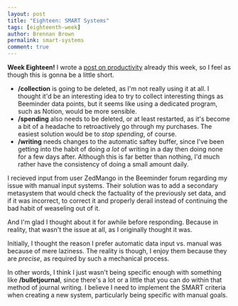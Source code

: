 ```yaml
---
layout: post
title: "Eighteen: SMART Systems"
tags: [eighteenth-week]
author: Brennan Brown
permalink: smart-systems
comment: true
---
```


**Week Eighteen!** I wrote a [post on productivity](https://notebook.casa/one-year-rule) already this week, so I feel as though this is gonna be a little short. 

* **/collection** is going to be deleted, as I'm not really using it at all. I thought it'd be an interesting idea to try to collect interesting things as Beeminder data points, but it seems like using a dedicated program, such as Notion, would be more sensible. 
* **/spending** also needs to be deleted, or at least restarted, as it's become a bit of a headache to retroactively go through my purchases. The easiest solution would be to *stop spending*, of course.
* **/writing** needs changes to the automatic saftey buffer, since I've been getting into the habit of doing *a lot* of writing in a day then doing none for a few days after. Although this is far better than nothing, I'd much rather have the consistency of doing a small amount daily.

I recieved input from user ZedMango in the Beeminder forum regarding my issue with manual input systems. Their solution was to add a secondary metasystem that would check the factuality of the previously set data, and if it was incorrect, to correct it and properly derail instead of continuing the bad habit of weaseling out of it.

And I'm glad I thought about it for awhile before responding. Because in reality, that wasn't the issue at all, as I originally thought it was.

Initially, I thought the reason I prefer automatic data input vs. manual was because of mere laziness. The reality is though, I enjoy them because they are *precise*, as required by such a mechanical process. 

In other words, I think I just wasn't being specific enough with something like **/bulletjournal**, since there's a lot or a little that you can do within that method of journal writing. I believe I need to implement the SMART criteria when creating a new system, particularly being specific with manual goals. 

